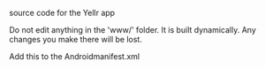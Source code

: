 source code for the Yellr app

Do not edit anything in the 'www/' folder. It is built dynamically. Any changes you make there will be lost.

Add this to the Androidmanifest.xml
<uses-permission android:name="android.permissions.INTERNET" />
<uses-permission android:name="android.permissions.NETWORK_ACCESS" />
<uses-permission android:name="android.permissions.ACCESS_NETWORK_STATE" />
